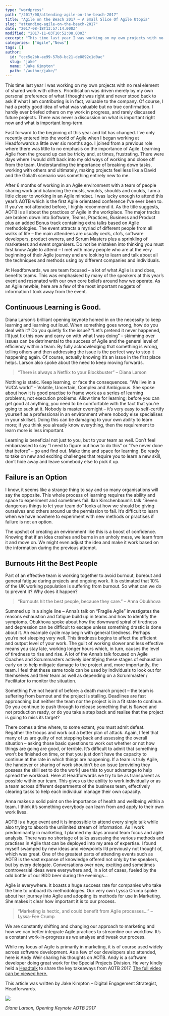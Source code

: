 ```yaml
---
type: "wordpress"
path: "/2017/08/attending-agile-on-the-beach-2017"
title: "Agile on the Beach 2017 – A Small Slice Of Agile Utopia"
slug: "attending-agile-on-the-beach-2017"
date: "2017-08-18T13:57:14.000Z"
modified: "2017-11-03T10:52:08.000Z"
excerpt: "This time last year I was working on my own projects with no real element of shared work with others. Prioritisation was driven merely by my own personal preference of what I thought was right and never stood back to ask if what I am contributing is in fact, valuable to the company. Of course, …"
categories: ["Agile","News"]
tags: []
author:
  id: "ccc5e2bb-ae99-57b8-bc21-de8892c1d0ac"
  slug: "jake"
  name: "Jake Kimpton"
  path: "/author/jake/"
---
```

This time last year I was working on my own projects with no real element of shared work with others. Prioritisation was driven merely by my own personal preference of what I thought was right and never stood back to ask if what I am contributing is in fact, valuable to the company. Of course, I had a pretty good idea of what was valuable but no true confirmation. I hardly ever briefed others on my work in progress, and rarely discussed future projects. There was never a discussion on what is important right now and what is important long-term.

Fast forward to the beginning of this year and lot has changed. I’ve only recently entered into the world of Agile when I began working at Headforwards a little over six months ago. I joined from a previous role where there was little to no emphasis on the importance of Agile. Learning Agile from the ground up can be tricky and, at times, frustrating. There were days where I would drift back into my old ways of working and close off from the team. Understanding the importance of breaking down tasks, working with others and ultimately, making projects feel less like a David and the Goliath scenario was something entirely new to me.

After 6 months of working in an Agile environment with a team of people sharing work and balancing the musts, woulds, shoulds and coulds, I am a little closer to working in an Agile mindset. I was lucky enough to attend this year’s AOTB which is the first Agile orientated conference I’ve ever been to. If you’ve not attended before, I highly recommend it. As the title suggests, AOTB is all about the practices of Agile in the workplace. The major tracks are broken down into Software, Teams, Practices, Business and Product plus an added Bonus track containing extra talks based on Agile methodologies. The event attracts a myriad of different people from all walks of life – the main attendees are usually ceo’s, cfo’s, software developers, product owners, and Scrum Masters plus a sprinkling of marketeers and event organisers. Do not be mistaken into thinking you must first know Agile to attend – I met with many people who are at the very beginning of their Agile journey and are looking to learn and talk about all the techniques and methods using by different companies and individuals.

At Headforwards, we are team focused – a lot of what Agile is and does, benefits teams. This was emphasised by many of the speakers at this year’s event and resonated with our own core beliefs around how we operate. As an Agile newbie, here are a few of the most important nuggets of information I took away from the event.

Continuous Learning is Good.
----------------------------

Diana Larson’s brilliant opening keynote homed in on the necessity to keep learning and learning out loud. When something goes wrong, how do you deal with it? Do you quietly fix the issue? “Let’s pretend it never happened, I’ll just fix this now and carry on with what I was doing” – skimming over issues can be detrimental to the success of Agile and the general level of efficiency within a team. By fully acknowledging that something is wrong, telling others and then addressing the issue is the perfect way to stop it happening again. Of course, actually knowing it’s an issue in the first place helps. Larson also spoke about the need to keep moving forwards.

> “There is always a Netflix to your Blockbuster” – Diana Larson

Nothing is static. Keep learning, or face the consequences. “We live in a VUCA world” – Volatile, Uncertain, Complex and Ambiguous. She spoke about how it is good practise to frame work as a series of learning problems, not execution problems. Allow time for learning; before you can get good at anything, you need to be comfortable with the fact that you’re going to suck at it. Nobody is master overnight – it’s very easy to self-certify yourself as a professional in an environment where nobody else specialises in your skillset. Doing this can be damaging to your own ability to learn more; if you think you already know everything, then the requirement to learn more is less important.

Learning is beneficial not just to you, but to your team as well. Don’t feel embarrassed to say “I need to figure out how to do this” or “I’ve never done that before” – go and find out. Make time and space for learning. Be ready to take on new and exciting challenges that require you to learn a new skill, don’t hide away and leave somebody else to pick it up.

Failure is an Option
--------------------

I know, it seems like a strange thing to say and so many organisations will say the opposite. This whole process of learning requires the ability and space to experiment and sometimes fail. Ilan Kirschenbaum’s talk “Seven dangerous things to let your team do” looks at how we should be giving ourselves and others around us the permission to fail. It’s difficult to learn when we have nowhere to experiment with new methods or practises if failure is not an option.

The upshot of creating an environment like this is a boost of confidence. Knowing that if an idea crashes and burns in an unholy mess, we learn from it and move on. We might even adjust the idea and make it work based on the information during the previous attempt.

Burnouts Hit the Best People
----------------------------

Part of an effective team is working together to avoid burnout, boreout and general fatigue during projects and ongoing work. It is estimated that 10% of the UK working population is suffering from burnout. So what can we do to prevent it? Why does it happen?

> “Burnouts hit the best people, because they care.” – Anna Obukhova

Summed up in a single line – Anna’s talk on “Fragile Agile” investigates the reasons exhaustion and fatigue build up in teams and how to identify the symptoms. Obukhova spoke about how the downward spiral of tiredness and depression can be difficult to escape unless something drastic is done about it. An example cycle may begin with general tiredness. Perhaps you’re not sleeping very well. This tiredness begins to affect the efficient and output level of your work. The guilt of working slower and less effective means you stay late, working longer hours which, in turn, causes the level of tiredness to rise and rise. A lot of the Anna’s talk focused on Agile Coaches and Scrummasters actively identifying these stages of exhaustion early on to help mitigate damage to the project and, more importantly, the team. I feel that these same tools can be used by individuals to look out for themselves and their team as well as depending on a Scrummaster / Facilitator to monitor the situation.

Something I’ve not heard of before: a death march project – the team is suffering from burnout and the project is stalling. Deadlines are fast approaching but neither the team nor the project is in a fit state to continue. Do you continue to push through to release something that is flawed and not production ready, or do you take a step back and realise that the project is going to miss its target?

There comes a time where, to some extent, you must admit defeat. Regather the troops and work out a better plan of attack. Again, I feel that many of us are guilty of not stepping back and assessing the overall situation – asking those basic questions to work out whether or not how things are going are good, or terrible. It’s difficult to admit that something won’t be finished on time, or that you just don’t have the capacity to continue at the rate in which things are happening. If a team is truly Agile, the handover or sharing of work shouldn’t be an issue \[providing they possess the skill set to do the work\] use this to your advantage to help spread the workload. Here at Headforwards we try to be as transparent as possible within our team. This gives us the ability to work individually or as a team across different departments of the business team, effectively clearing tasks to help each individual manage their own capacity.

Anna makes a solid point on the importance of health and wellbeing within a team. I think it’s something everybody can learn from and apply to their own work lives.

AOTB is a huge event and it is impossible to attend every single talk while also trying to absorb the unlimited stream of information. As I work predominantly in marketing, I planned my days around team focus and agile analysis. There was no shortage of talks assessing the various methods and practises in Agile that can be deployed into my area of expertise. I found myself swamped by new ideas and viewpoints I’d previously not thought of, which was great. One of the greatest parts of attending events such as AOTB is the vast expanse of knowledge offered not only by the speakers, but by every delegate. Conversations over new, exciting and sometimes controversial ideas were everywhere and, in a lot of cases, fueled by the odd bottle of our BDD beer during the evenings…

Agile is everywhere. It boasts a huge success rate for companies who take the time to onboard its methodologies. Our very own Lyssa Crump spoke about her journey into Agile and adopting its methods for use in Marketing. She makes it clear how important it is to our process.

> “Marketing is hectic, and could benefit from Agile processes…” – Lyssa-Fee Crump

We are constantly shifting and changing our approach to marketing and how we can better integrate Agile practices to streamline our workflow. It’s a constant work-in-progress as we analyse and tweak our process.

While my focus of Agile is primarily in marketing, it is of course used widely across software development. As a few of our developers also attended, here is Andy Weir sharing his thoughts on AOTB. Andy is a software developer doing great work for the Special Projects Division. He very kindly held a [Headtalk](https://www.youtube.com/watch?v=MrdsWOBh4P8) to share the key takeaways from AOTB 2017. [The full video can be viewed here.](https://www.youtube.com/watch?v=MrdsWOBh4P8)

This article was written by Jake Kimpton – Digital Engagement Strategist, Headforwards.

![](/wp-content/uploads/2017/08/aotb-2017.jpg)

_Diana Larson, Opening Keynote AOTB 2017_
